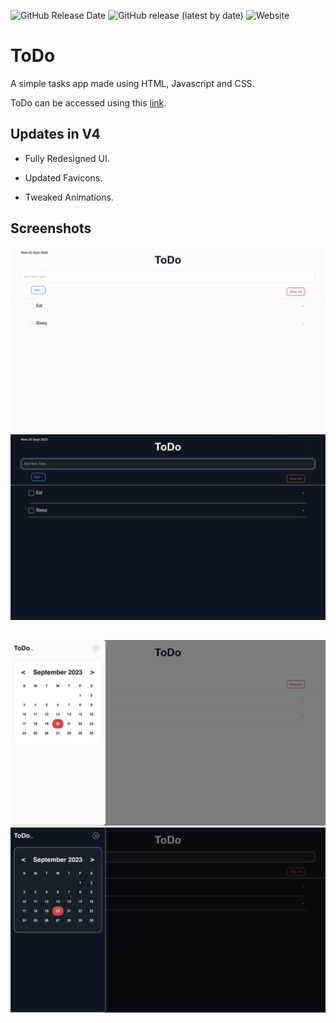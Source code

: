 ![GitHub Release Date](https://img.shields.io/github/release-date/adm410/ToDo)
![GitHub release (latest by date)](https://img.shields.io/github/v/release/adm410/ToDo)
![Website](https://img.shields.io/website?url=https://adm410.github.io/ToDo/)

# ToDo

A simple tasks app made using HTML, Javascript and CSS.

ToDo can be accessed using this [link](https://adm410.github.io/ToDo/).

## Updates in V4

- Fully Redesigned UI.

- Updated Favicons.

- Tweaked Animations.

## Screenshots

![Screenshot-1a](https://raw.githubusercontent.com/adm410/ToDo/main/Screenshot-1a.png#gh-light-mode-only)
![Screenshot-1b](https://raw.githubusercontent.com/adm410/ToDo/main/Screenshot-1b.png#gh-dark-mode-only)
##
![Screenshot-2a](https://raw.githubusercontent.com/adm410/ToDo/main/Screenshot-2a.png#gh-light-mode-only)
![Screenshot-2b](https://raw.githubusercontent.com/adm410/ToDo/main/Screenshot-2b.png#gh-dark-mode-only)